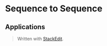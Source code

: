 # Sequence to Sequence


## Applications





> Written with [StackEdit](https://stackedit.io/).
<!--stackedit_data:
eyJoaXN0b3J5IjpbNjc2NjgyODgxLDE0MTk2NjI2NTJdfQ==
-->
